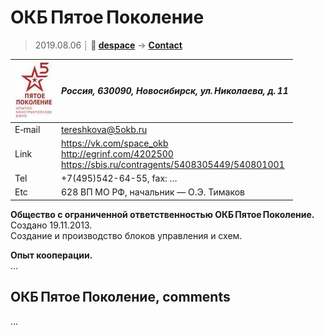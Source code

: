 # ОКБ Пятое Поколение
> 2019.08.06 ┊ **🚀 [despace](index.md)** → **[Contact](contact.md)**

|[![](f/contact/o/okb_5_logo1_thumb.jpg)](f/contact/o/okb_5_logo1.png)|*Россия, 630090, Новосибирск, ул. Николаева, д. 11*|
|:--|:--|
|E‑mail| <tereshkova@5okb.ru> |
|Link| <https://vk.com/space_okb><br> <http://egrinf.com/4202500><br> <https://sbis.ru/contragents/5408305449/540801001> |
|Tel| +7(495)542-64-55, fax: … |
|Etc| 628 ВП МО РФ, начальник — О.Э. Тимаков |

**Общество с ограниченной ответственностью ОКБ Пятое Поколение.** Создано 19.11.2013.  
Создание и производство блоков управления и схем.

**Опыт кооперации.**  
…


<p style="page-break-after:always"> </p>

## ОКБ Пятое Поколение, comments

…
